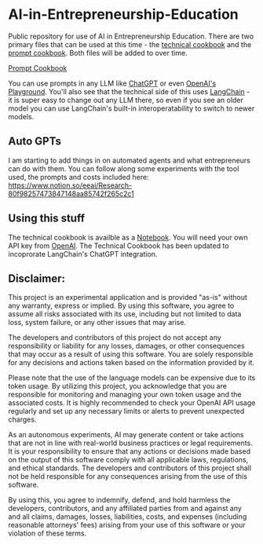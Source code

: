 # AI-in-Entrepreneurship-Education
Public repository for use of AI in Entrepreneurship Education.
There are two primary files that can be used at this time - the [technical cookbook](https://github.com/josephdfox/AI-in-Entrepreneurship-Education/blob/main/AIEE-Cookbook-Online.ipynb) and the [prompt cookbook](https://github.com/josephdfox/AI-in-Entrepreneurship-Education/blob/main/AIEE-Cookbook-Prompts.ipynb). Both files will be added to over time.

[Prompt Cookbook](AIEE-Prompt-Cookbook.md)

You can use prompts in any LLM like [ChatGPT](https://chat.openai.com/) or even [OpenAI's Playground](https://platform.openai.com/playground). You'll also see that the technical side of this uses [LangChain](https://github.com/hwchase17/langchain) - it is super easy to change out any LLM there, so even if you see an older model you can use LangChain's built-in interoperatability to switch to newer models. 

## Auto GPTs

I am starting to add things in on automated agents and what entrepreneurs can do with them. You can follow along some experiments with the tool used, the prompts and costs included here: https://www.notion.so/eeai/Research-80f98257473847148aa85742f265c2c1

## Using this stuff

The technical cookbook is availble as a [Notebook](https://jupyter.org/). You will need your own API key from [OpenAI](https://openai.com/). The Technical Cookbook has been updated to incoprorate LangChain's ChatGPT integration. 

## Disclaimer:
This project is an experimental application and is provided "as-is" without any warranty, express or implied. By using this software, you agree to assume all risks associated with its use, including but not limited to data loss, system failure, or any other issues that may arise.

The developers and contributors of this project do not accept any responsibility or liability for any losses, damages, or other consequences that may occur as a result of using this software. You are solely responsible for any decisions and actions taken based on the information provided by it.

Please note that the use of the language models can be expensive due to its token usage. By utilizing this project, you acknowledge that you are responsible for monitoring and managing your own token usage and the associated costs. It is highly recommended to check your OpenAI API usage regularly and set up any necessary limits or alerts to prevent unexpected charges.

As an autonomous experiments, AI may generate content or take actions that are not in line with real-world business practices or legal requirements. It is your responsibility to ensure that any actions or decisions made based on the output of this software comply with all applicable laws, regulations, and ethical standards. The developers and contributors of this project shall not be held responsible for any consequences arising from the use of this software.

By using this, you agree to indemnify, defend, and hold harmless the developers, contributors, and any affiliated parties from and against any and all claims, damages, losses, liabilities, costs, and expenses (including reasonable attorneys' fees) arising from your use of this software or your violation of these terms.
